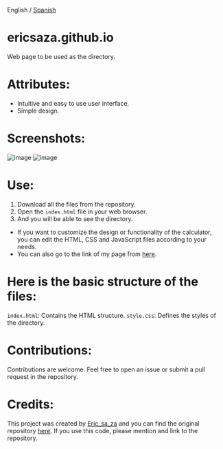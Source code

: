 English / [Spanish](https://github.com/ericsaza/ericsaza.github.io/blob/main/README_es.md)
# ericsaza.github.io
Web page to be used as the directory.

# Attributes:
- Intuitive and easy to use user interface.
- Simple design.

# Screenshots:
![image](https://github.com/ericsaza/ericsaza.github.io/assets/94136968/4a9eec74-61c9-4c7e-b304-34084b1f02a7)
![image](https://github.com/ericsaza/ericsaza.github.io/assets/94136968/ef24a81a-08cf-49c1-91bd-da1eda6c856c)

# Use:
1. Download all the files from the repository.
2. Open the `index.html` file in your web browser.
3. And you will be able to see the directory.
- If you want to customize the design or functionality of the calculator, you can edit the HTML, CSS and JavaScript files according to your needs.
- You can also go to the link of my page from [here](https://ericsaza.github.io/).

# Here is the basic structure of the files:
`index.html`: Contains the HTML structure.
`style.css`: Defines the styles of the directory.

# Contributions:
Contributions are welcome. Feel free to open an issue or submit a pull request in the repository.

# Credits:
This project was created by [Eric_sa_za](https://www.linkedin.com/in/eric-salado-zafra/) and you can find the original repository [here](https://github.com/ericsaza).
If you use this code, please mention and link to the repository.
